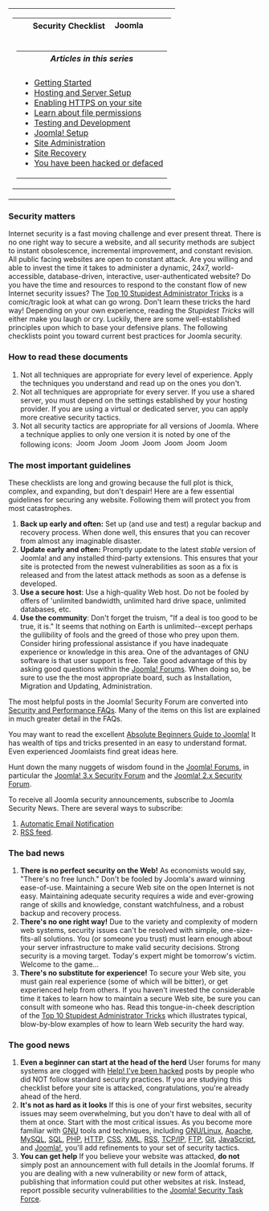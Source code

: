 <!-- Filename: Security_Checklist/Getting_Started / Display title: Security Checklist/Getting Started -->

<table class="navbox" data-cellspacing="0">

<tbody>
<tr class="odd">
<td><table class="nowraplinks navbox-inner" data-cellspacing="0">

<tbody>
<tr class="header">
<th colspan="2" class="navbox-title" scope="col">Security Checklist <img
src="https://docs.joomla.org/images/7/7b/Compat_icon_CMS.png"
decoding="async" data-file-width="87" data-file-height="17" width="87"
height="17" alt="Joomla CMS" /></th>
</tr>
&#10;<tr class="odd">
<td></td>
<td></td>
</tr>
<tr class="even">
<td colspan="2" class="navbox-abovebelow"></td>
</tr>
<tr class="odd">
<td></td>
<td></td>
</tr>
<tr class="even">
<td colspan="2" class="navbox-list navbox-odd"><table
class="nowraplinks navbox-subgroup" data-cellspacing="0">

<tbody>
<tr class="header">
<th colspan="2" class="navbox-title" scope="col"><em>Articles in this
series</em></th>
</tr>
&#10;<tr class="odd">
<td></td>
<td></td>
</tr>
<tr class="even">
<td colspan="2" class="navbox-list navbox-odd"><ul>
<li><a href="https://docs.joomla.org/Security_Checklist/Getting_Started"
title="Special:MyLanguage/Security Checklist/Getting Started">Getting
Started</a></li>
<li><a
href="https://docs.joomla.org/Security_Checklist/Hosting_and_Server_Setup"
title="Special:MyLanguage/Security Checklist/Hosting and Server Setup">Hosting
and Server Setup</a></li>
<li><a href="https://docs.joomla.org/Enabling_HTTPS_on_your_site"
title="Special:MyLanguage/Enabling HTTPS on your site">Enabling HTTPS on
your site</a></li>
<li><a
href="https://docs.joomla.org/Security_Checklist/Where_can_you_learn_more_about_file_permissions%3F"
title="Special:MyLanguage/Security Checklist/Where can you learn more about file permissions?">Learn
about file permissions</a></li>
<li><a
href="https://docs.joomla.org/Security_Checklist/Testing_and_Development"
title="Special:MyLanguage/Security Checklist/Testing and Development">Testing
and Development</a></li>
<li><a href="https://docs.joomla.org/Security_Checklist/Joomla!_Setup"
title="Special:MyLanguage/Security Checklist/Joomla! Setup">Joomla!
Setup</a></li>
<li><a
href="https://docs.joomla.org/Security_Checklisthttps://docs.joomla.org/Security%20Checklist/Site%20Administration">Site
Administration</a></li>
<li><a
href="https://docs.joomla.org/Security_Checklisthttps://docs.joomla.org/Security%20Checklist/Site%20Recovery">Site
Recovery</a></li>
<li><a
href="https://docs.joomla.org/Security_Checklist/You_have_been_hacked_or_defaced"
title="Special:MyLanguage/Security Checklist/You have been hacked or defaced">You
have been hacked or defaced</a></li>
</ul></td>
</tr>
</tbody>
</table></td>
</tr>
</tbody>
</table></td>
</tr>
</tbody>
</table>

### Security matters

Internet security is a fast moving challenge and ever present threat.
There is no one right way to secure a website, and all security methods
are subject to instant obsolescence, incremental improvement, and
constant revision. All public facing websites are open to constant
attack. Are you willing and able to invest the time it takes to
administer a dynamic, 24x7, world-accessible, database-driven,
interactive, user-authenticated website? Do you have the time and
resources to respond to the constant flow of new Internet security
issues? The [Top 10 Stupidest Administrator
Tricks](https://docs.joomla.org/Top_10_Stupidest_Administrator_Tricks "Top 10 Stupidest Administrator Tricks")
is a comic/tragic look at what can go wrong. Don't learn these tricks
the hard way! Depending on your own experience, reading the *Stupidest
Tricks* will either make you laugh or cry. Luckily, there are some
well-established principles upon which to base your defensive plans. The
following checklists point you toward current best practices for Joomla
security.

### How to read these documents

1.  Not all techniques are appropriate for every level of experience.
    Apply the techniques you understand and read up on the ones you
    don't.
2.  Not all techniques are appropriate for every server. If you use a
    shared server, you must depend on the settings established by your
    hosting provider. If you are using a virtual or dedicated server,
    you can apply more creative security tactics.
3.  Not all security tactics are appropriate for all versions of Joomla.
    Where a technique applies to only one version it is noted by one of
    the following icons:
     <img src="https://docs.joomla.org/images/4/43/Compat_icon_1_0.png"
    decoding="async" data-file-width="40" data-file-height="17" width="40"
    height="17" alt="Joomla 1.0" /> <img src="https://docs.joomla.org/images/c/c8/Compat_icon_1_5.png"
    decoding="async" data-file-width="40" data-file-height="17" width="40"
    height="17" alt="Joomla 1.5" /> <img src="https://docs.joomla.org/images/d/da/Compat_icon_1_6.png"
    decoding="async" data-file-width="40" data-file-height="17" width="40"
    height="17" alt="Joomla 1.6" /> <img src="https://docs.joomla.org/images/8/87/Compat_icon_1_7.png"
    decoding="async" data-file-width="40" data-file-height="17" width="40"
    height="17" alt="Joomla 1.7" /> <img src="https://docs.joomla.org/images/5/53/Compat_icon_2_5.png"
    decoding="async" data-file-width="40" data-file-height="17" width="40"
    height="17" alt="Joomla 2.5" /> <img src="https://docs.joomla.org/images/9/9e/Compat_icon_3_0.png"
    decoding="async" data-file-width="40" data-file-height="17" width="40"
    height="17" alt="Joomla 3.0" /> <img src="https://docs.joomla.org/images/d/d6/Compat_icon_3_1.png"
    decoding="async" data-file-width="40" data-file-height="17" width="40"
    height="17" alt="Joomla 3.1" />

### The most important guidelines

These checklists are long and growing because the full plot is thick,
complex, and expanding, but don't despair! Here are a few essential
guidelines for securing any website. Following them will protect you
from most catastrophes.

1.  **Back up early and often:** Set up (and use and test) a regular
    backup and recovery process. When done well, this ensures that you
    can recover from almost any imaginable disaster.
2.  **Update early and often:** Promptly update to the latest *stable*
    version of Joomla! and any installed third-party extensions. This
    ensures that your site is protected from the newest vulnerabilities
    as soon as a fix is released and from the latest attack methods as
    soon as a defense is developed.
3.  **Use a secure host**: Use a high-quality Web host. Do not be fooled
    by offers of 'unlimited bandwidth, unlimited hard drive space,
    unlimited databases, etc.
4.  **Use the community**: Don't forget the truism, "If a deal is too
    good to be true, it is." It seems that nothing on Earth is
    unlimited--except perhaps the gullibility of fools and the greed of
    those who prey upon them. Consider hiring professional assistance if
    you have inadequate experience or knowledge in this area. One of the
    advantages of GNU software is that user support is free. Take good
    advantage of this by asking good questions within the
    <a href="http://forum.joomla.org" class="external text" target="_blank"
    rel="noreferrer noopener">Joomla! Forums</a>. When doing so, be sure
    to use the the most appropriate board, such as Installation,
    Migration and Updating, Administration.

The most helpful posts in the Joomla! Security Forum are converted into
[Security and Performance
FAQs](https://docs.joomla.org/Security_and_Performance_FAQs "Security and Performance FAQs").
Many of the items on this list are explained in much greater detail in
the FAQs.

You may want to read the excellent
<a href="https://docs.joomla.org/Beginners" class="mw-redirect"
title="Beginners">Absolute Beginners Guide to Joomla!</a> It has wealth
of tips and tricks presented in an easy to understand format. Even
experienced Joomlaists find great ideas here.

Hunt down the many nuggets of wisdom found in the
<a href="http://forum.joomla.org" class="external text" target="_blank"
rel="noreferrer noopener">Joomla! Forums</a>, in particular the
<a href="http://forum.joomla.org/viewforum.php?f=714"
class="external text" target="_blank" rel="noreferrer noopener">Joomla!
3.x Security Forum</a> and the
<a href="http://forum.joomla.org/viewforum.php?f=621"
class="external text" target="_blank" rel="noreferrer noopener">Joomla!
2.x Security Forum</a>.

To receive all Joomla security announcements, subscribe to Joomla
Security News. There are several ways to subscribe:

1.  <a
    href="http://feedburner.google.com/fb/a/mailverify?uri=JoomlaSecurityNews"
    class="external text" target="_blank"
    rel="nofollow noreferrer noopener">Automatic Email Notification</a>
2.  <a href="http://feeds.joomla.org/JoomlaSecurityNews"
    class="external text" target="_blank" rel="noreferrer noopener">RSS
    feed</a>.

### The bad news

1.  **There is no perfect security on the Web!** As economists would
    say, "There's no free lunch." Don't be fooled by Joomla's award
    winning ease-of-use. Maintaining a secure Web site on the open
    Internet is not easy. Maintaining adequate security requires a wide
    and ever-growing range of skills and knowledge, constant
    watchfulness, and a robust backup and recovery process.
2.  **There's no one right way!** Due to the variety and complexity of
    modern web systems, security issues can't be resolved with simple,
    one-size-fits-all solutions. You (or someone you trust) must learn
    enough about your server infrastructure to make valid security
    decisions. Strong security is a moving target. Today's expert might
    be tomorrow's victim. Welcome to the game...
3.  **There's no substitute for experience!** To secure your Web site,
    you must gain real experience (some of which will be bitter), or get
    experienced help from others. If you haven't invested the
    considerable time it takes to learn how to maintain a secure Web
    site, be sure you can consult with someone who has. Read this
    tongue-in-cheek description of the [Top 10 Stupidest Administrator
    Tricks](https://docs.joomla.org/Top_10_Stupidest_Administrator_Tricks "Top 10 Stupidest Administrator Tricks")
    which illustrates typical, blow-by-blow examples of how to learn Web
    security the hard way.

### The good news

1.  **Even a beginner can start at the head of the herd** User forums
    for many systems are clogged with
    <a href="http://www.google.com/search?q=Help!+I&#39;ve+been+hacked"
    class="external text" target="_blank"
    rel="nofollow noreferrer noopener">Help! I've been hacked</a> posts
    by people who did NOT follow standard security practices. If you are
    studying this checklist before your site is attacked,
    congratulations, you're already ahead of the herd.
2.  **It's not as hard as it looks** If this is one of your first
    websites, security issues may seem overwhelming, but you don't have
    to deal with all of them at once. Start with the most critical
    issues. As you become more familiar with
    <a href="http://www.gnu.org" class="external text" target="_blank"
    rel="nofollow noreferrer noopener">GNU</a> tools and techniques,
    including
    <a href="http://www.gnu.org/" class="external text" target="_blank"
    rel="nofollow noreferrer noopener">GNU/Linux</a>,
    <a href="http://www.apache.org" class="external text" target="_blank"
    rel="nofollow noreferrer noopener">Apache</a>,
    <a href="http://www.mysql.com" class="external text" target="_blank"
    rel="nofollow noreferrer noopener">MySQL</a>,
    <a href="http://en.wikipedia.org/wiki/SQL" class="external text"
    target="_blank" rel="nofollow noreferrer noopener">SQL</a>,
    <a href="http://www.php.net" class="external text" target="_blank"
    rel="nofollow noreferrer noopener">PHP</a>,
    <a href="http://en.wikipedia.org/wiki/HTTP" class="external text"
    target="_blank" rel="nofollow noreferrer noopener">HTTP</a>,
    <a href="http://en.wikipedia.org/wiki/CSS" class="external text"
    target="_blank" rel="nofollow noreferrer noopener">CSS</a>,
    <a href="http://en.wikipedia.org/wiki/XML" class="external text"
    target="_blank" rel="nofollow noreferrer noopener">XML</a>,
    <a href="http://en.wikipedia.org/wiki/RSS" class="external text"
    target="_blank" rel="nofollow noreferrer noopener">RSS</a>,
    <a href="http://en.wikipedia.org/wiki/TCP/IP" class="external text"
    target="_blank" rel="nofollow noreferrer noopener">TCP/IP</a>,
    <a href="http://en.wikipedia.org/wiki/FTP" class="external text"
    target="_blank" rel="nofollow noreferrer noopener">FTP</a>,
    <a href="https://git-scm.com/" class="external text" target="_blank"
    rel="nofollow noreferrer noopener">Git</a>,
    <a href="http://en.wikipedia.org/wiki/JavaScript" class="external text"
    target="_blank" rel="nofollow noreferrer noopener">JavaScript</a>,
    and
    <a href="http://www.joomla.org" class="external text" target="_blank"
    rel="noreferrer noopener">Joomla!</a>, you'll add refinements to
    your set of security tactics.
3.  **You can get help** If you believe your website was attacked, **do
    not** simply post an announcement with full details in the Joomla!
    forums. If you are dealing with a new vulnerability or new form of
    attack, publishing that information could put other websites at
    risk. Instead, report possible security vulnerabilities to the
    <a href="http://developer.joomla.org/security" class="external text"
    target="_blank" rel="noreferrer noopener">Joomla! Security Task
    Force</a>.
